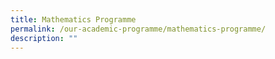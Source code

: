 ```yaml
---
title: Mathematics Programme
permalink: /our-academic-programme/mathematics-programme/
description: ""
---
```

